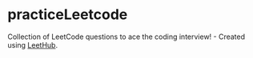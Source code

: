 # practiceLeetcode
Collection of LeetCode questions to ace the coding interview! - Created using [LeetHub](https://github.com/QasimWani/LeetHub).
